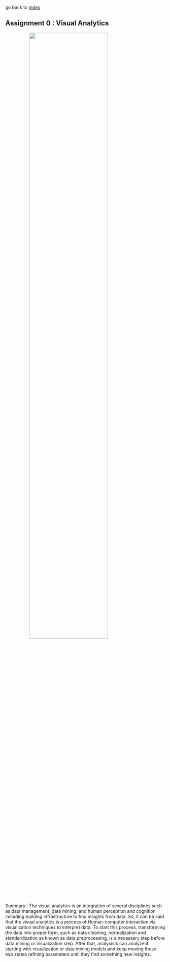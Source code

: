 go back to <a href="../index.html">index</a>

## Assignment 0 : Visual Analytics

<img src="../img/vis_analytics_process.png" style="display: block;margin-left: auto;margin-right: auto;width:70%; border:0;">

Summary : The visual analytics is an integration of several disciplines such as data management, data mining, and human perception and cognition including building infrastructure to find insights from data. So, it can be said that the visual analytics is a process of Human-computer interaction via visualization techniques to interpret data. To start this process, transforming the data into proper form, such as data cleaning, normalization and standardization as known as data preprocessing, is a necessary step before data mining or visualization step. After that, analysists can analyze it starting with visualization or data mining models and keep moving these two states refining parameters until they find something new insights.
